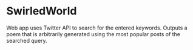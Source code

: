 # SwirledWorld
Web app uses Twitter API to search for the entered keywords. Outputs a poem that is arbitrarily generated using the most popular posts of the searched query.
